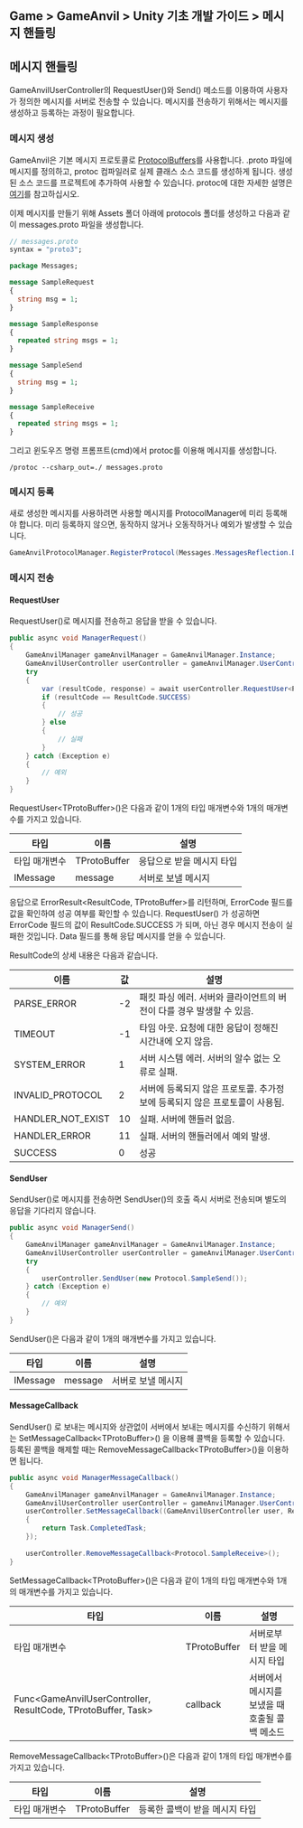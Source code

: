 ## Game > GameAnvil > Unity 기초 개발 가이드 > 메시지 핸들링

## 메시지 핸들링

GameAnvilUserController의 RequestUser()와 Send() 메소드를 이용하여 사용자가 정의한 메시지를 서버로 전송할 수 있습니다. 메시지를 전송하기 위해서는 메시지를 생성하고 등록하는 과정이 필요합니다.

### 메시지 생성

GameAnvil은 기본 메시지 프로토콜로 [ProtocolBuffers](https://developers.google.com/protocol-buffers/docs/proto3)를 사용합니다. .proto 파일에 메시지를 정의하고, protoc 컴파일러로 실제 클래스 소스 코드를 생성하게 됩니다. 생성된 소스 코드를 프로젝트에 추가하여 사용할 수 있습니다. protoc에 대한 자세한 설명은 [여기](https://developers.google.com/protocol-buffers/docs/proto3#generating)를
참고하십시오.

이제 메시지를 만들기 위해 Assets 폴더 아래에 protocols 폴더를 생성하고 다음과 같이 messages.proto 파일을 생성합니다.

```protobuf
// messages.proto
syntax = "proto3";

package Messages;

message SampleRequest
{
  string msg = 1;
}

message SampleResponse
{
  repeated string msgs = 1;
}

message SampleSend
{
  string msg = 1;
}

message SampleReceive
{
  repeated string msgs = 1;
}
```

그리고 윈도우즈 명령 프롬프트(cmd)에서 protoc를 이용해 메시지를 생성합니다.

```
/protoc --csharp_out=./ messages.proto
```

### 메시지 등록

새로 생성한 메시지를 사용하려면 사용할 메시지를 ProtocolManager에 미리 등록해야 합니다. 미리 등록하지 않으면, 동작하지 않거나 오동작하거나 예외가 발생할 수 있습니다.

```c#
GameAnvilProtocolManager.RegisterProtocol(Messages.MessagesReflection.Descriptor);
```

### 메시지 전송

#### RequestUser

RequestUser()로 메시지를 전송하고 응답을 받을 수 있습니다.

```c#
public async void ManagerRequest()
{
    GameAnvilManager gameAnvilManager = GameAnvilManager.Instance;
    GameAnvilUserController userController = gameAnvilManager.UserController;
    try
    {
        var (resultCode, response) = await userController.RequestUser<Protocol.SampleResponse>(new Protocol.SampleRequest());
        if (resultCode == ResultCode.SUCCESS)
        {
            // 성공
        } else
        {
            // 실패
        }
    } catch (Exception e)
    {
        // 예외
    }
}
```

RequestUser\<TProtoBuffer\>()은 다음과 같이 1개의 타입 매개변수와 1개의 매개변수를 가지고 있습니다.

| 타입       | 이름           | 설명             |
|----------|--------------|----------------|
| 타입 매개변수  | TProtoBuffer | 응답으로 받을 메시지 타입 |
| IMessage | message      | 서버로 보낼 메시지     |

응답으로 ErrorResult<ResultCode, TProtoBuffer>를 리턴하며, ErrorCode 필드를 값을 확인하여 성공 여부를 확인할 수 있습니다. RequestUser() 가 성공하면 ErrorCode 필드의 값이 ResultCode.SUCCESS 가 되며, 아닌 경우 메시지 전송이 실패한 것입니다. Data 필드를 통해 응답 메시지를 얻을 수 있습니다.

ResultCode의 상세 내용은 다음과 같습니다.

| 이름                | 값  | 설명                                         |
|-------------------|----|--------------------------------------------|
| PARSE_ERROR       | -2 | 패킷 파싱 에러. 서버와 클라이언트의 버전이 다를 경우 발생할 수 있음.   |
| TIMEOUT           | -1 | 타임 아웃. 요청에 대한 응답이 정해진 시간내에 오지 않음.          |
| SYSTEM_ERROR      | 1  | 서버 시스템 에러.  서버의 알수 없는 오류로 실패.              |
| INVALID_PROTOCOL  | 2  | 서버에 등록되지 않은 프로토콜. 추가정보에 등록되지 않은 프로토콜이 사용됨. |
| HANDLER_NOT_EXIST | 10 | 실패. 서버에 핸들러 없음.                            |
| HANDLER_ERROR     | 11 | 실패. 서버의 핸들러에서 예외 발생.                       |
| SUCCESS           | 0  | 성공                                         |

#### SendUser

SendUser()로 메시지를 전송하면 SendUser()의 호출 즉시 서버로 전송되며 별도의 응답을 기다리지 않습니다.

```c#
public async void ManagerSend()
{
    GameAnvilManager gameAnvilManager = GameAnvilManager.Instance;
    GameAnvilUserController userController = gameAnvilManager.UserController;
    try
    {
        userController.SendUser(new Protocol.SampleSend());
    } catch (Exception e)
    {
        // 예외
    }
}
```

SendUser()은 다음과 같이 1개의 매개변수를 가지고 있습니다.

| 타입       | 이름      | 설명         |
|----------|---------|------------|
| IMessage | message | 서버로 보낼 메시지 |

#### MessageCallback

SendUser() 로 보내는 메시지와 상관없이 서버에서 보내는 메시지를 수신하기 위해서는 SetMessageCallback\<TProtoBuffer\>() 을 이용해 콜백을 등록할 수 있습니다. 등록된 콜백을 해제할 때는 RemoveMessageCallback\<TProtoBuffer\>()을 이용하면 됩니다.

```c#
public async void ManagerMessageCallback()
{
    GameAnvilManager gameAnvilManager = GameAnvilManager.Instance;
    GameAnvilUserController userController = gameAnvilManager.UserController;
    userController.SetMessageCallback((GameAnvilUserController user, ResultCode resultCode, Protocol.SampleReceive receive) =>
    {
        return Task.CompletedTask;
    });
    
    userController.RemoveMessageCallback<Protocol.SampleReceive>();
}
```

SetMessageCallback\<TProtoBuffer\>()은 다음과 같이 1개의 타입 매개변수와 1개의 매개변수를 가지고 있습니다.

| 타입                                                            | 이름           | 설명                         |
|---------------------------------------------------------------|--------------|----------------------------|
| 타입 매개변수                                                       | TProtoBuffer | 서버로부터 받을 메시지 타입            |
| Func<GameAnvilUserController, ResultCode, TProtoBuffer, Task> | callback     | 서버에서 메시지를 보냈을 때 호출될 콜백 메소드 |

RemoveMessageCallback\<TProtoBuffer\>()은 다음과 같이 1개의 타입 매개변수를 가지고 있습니다.

| 타입      | 이름           | 설명                |
|---------|--------------|-------------------|
| 타입 매개변수 | TProtoBuffer | 등록한 콜백이 받을 메시지 타입 |

